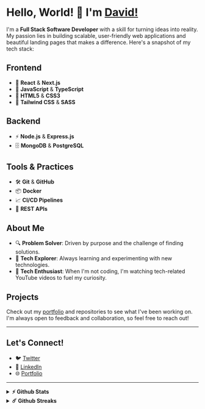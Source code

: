 
# Hello, World! 👋 I'm [David!](https://github.com/Devdhee/)

I'm a **Full Stack Software Developer** with a skill for turning ideas into reality. My passion lies in building scalable, user-friendly web applications and beautiful landing pages that makes a difference. Here's a snapshot of my tech stack:

## Frontend
- 🚀 **React** & **Next.js**
- 💅 **JavaScript** & **TypeScript**
- 🎨 **HTML5** & **CSS3**
- 🌊 **Tailwind CSS** & **SASS**

## Backend
- ⚡ **Node.js** & **Express.js**
- 🗄️ **MongoDB** & **PostgreSQL**

## Tools & Practices
- 🛠️ **Git** & **GitHub**
- 📦 **Docker**
- 📈 **CI/CD Pipelines**
- 🔄 **REST APIs** 

## About Me
- 🔍 **Problem Solver**: Driven by purpose and the challenge of finding solutions.
- 🌟 **Tech Explorer**: Always learning and experimenting with new technologies.
- 🎥 **Tech Enthusiast**: When I'm not coding, I'm watching tech-related YouTube videos to fuel my curiosity.

## Projects
Check out my [portfolio](https://david-omiunu.vercel.app/) and repositories to see what I've been working on. I'm always open to feedback and collaboration, so feel free to reach out!

---

## Let's Connect!
- 🐦 [Twitter](https://x.com/devdhee_)
- 💼 [LinkedIn](https://www.linkedin.com/in/david-omiunu/)
- 🌐 [Portfolio](https://https://david-omiunu.vercel.app/)

---


<details>
<summary><b>⚡ Github Stats</b></summary>

  <br />
  <img height="180em" src="https://github-readme-stats.vercel.app/api?username=devdhee&show_icons=true&hide_border=true&&count_private=true&include_all_commits=true" />
  <img height="180em" src="https://github-readme-stats.vercel.app/api/top-langs/?username=devdhee&exclude_repo=KNN-Image-Classification&show_icons=true&hide_border=true&layout=compact&langs_count=8"/>
</details>

<details>
 <summary><b>☄️ Github Streaks</b></summary>

  <br />
  <img height="180em" src="https://github-readme-streak-stats.herokuapp.com/?user=devdhee&hide_border=true" />
</details>
